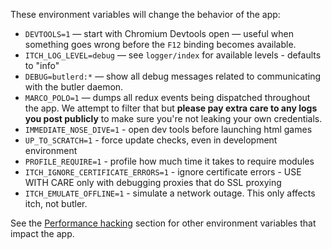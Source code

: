 These environment variables will change the behavior of the app:

* `DEVTOOLS=1` — start with Chromium Devtools open — useful when something goes
  wrong before the `F12` binding becomes available.
* `ITCH_LOG_LEVEL=debug` — see `logger/index` for available levels - defaults to "info"
* `DEBUG=butlerd:*` — show all debug messages related to communicating with the butler daemon.
* `MARCO_POLO=1` — dumps all redux events being dispatched throughout the app. We attempt to filter that but **please pay extra care to any logs you post publicly** to make sure you're not leaking your own credentials.
* `IMMEDIATE_NOSE_DIVE=1` - open dev tools before launching html games
* `UP_TO_SCRATCH=1` - force update checks, even in development environment
* `PROFILE_REQUIRE=1` - profile how much time it takes to require modules
* `ITCH_IGNORE_CERTIFICATE_ERRORS=1` - ignore certificate errors - USE WITH CARE only with debugging proxies that do SSL proxying
* `ITCH_EMULATE_OFFLINE=1` - simulate a network outage. This only affects itch, not butler.

See the [Performance hacking](/developing/performance.md) section for other environment variables that impact the app.

